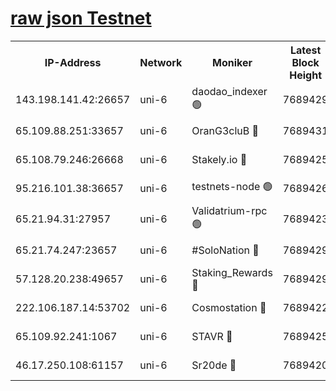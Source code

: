 [raw json Testnet](https://rpc-check.junot.stavr.tech/junot/rpc-junot-result.json)
=


<table><tr><th>IP-Address</th><th>Network</th><th>Moniker</th><th>Latest Block Height</th><th>Earliest Block Height</th><th>Catching Up</th><th>Tx Index</th><th>Voting Power</th><th>Scan Time</th></tr><tr><td>143.198.141.42:26657</td><td>uni-6</td><td>daodao_indexer 🟢</td><td>7689429</td><td>1</td><td>False</td><td>off</td><td>0</td><td>2024-02-04T22:28:54.195954226UTC</td></tr><tr><td>65.109.88.251:33657</td><td>uni-6</td><td>OranG3cluB 🔴</td><td>7689431</td><td>1138541</td><td>False</td><td>on</td><td>11</td><td>2024-02-04T22:28:58.952909078UTC</td></tr><tr><td>65.108.79.246:26668</td><td>uni-6</td><td>Stakely.io 🔴</td><td>7689425</td><td>1570872</td><td>False</td><td>on</td><td>1766821</td><td>2024-02-04T22:28:44.227130835UTC</td></tr><tr><td>95.216.101.38:36657</td><td>uni-6</td><td>testnets-node 🟢</td><td>7689426</td><td>1615130</td><td>False</td><td>on</td><td>0</td><td>2024-02-04T22:28:46.697653763UTC</td></tr><tr><td>65.21.94.31:27957</td><td>uni-6</td><td>Validatrium-rpc 🟢</td><td>7689423</td><td>2943363</td><td>False</td><td>on</td><td>0</td><td>2024-02-04T22:28:39.490620317UTC</td></tr><tr><td>65.21.74.247:23657</td><td>uni-6</td><td>#SoloNation 🔴</td><td>7689429</td><td>5208001</td><td>False</td><td>on</td><td>112</td><td>2024-02-04T22:28:53.298811780UTC</td></tr><tr><td>57.128.20.238:49657</td><td>uni-6</td><td>Staking_Rewards 🔴</td><td>7689429</td><td>6514618</td><td>False</td><td>on</td><td>1008</td><td>2024-02-04T22:28:54.441802635UTC</td></tr><tr><td>222.106.187.14:53702</td><td>uni-6</td><td>Cosmostation 🔴</td><td>7689422</td><td>7473037</td><td>False</td><td>on</td><td>109003</td><td>2024-02-04T22:28:37.049475794UTC</td></tr><tr><td>65.109.92.241:1067</td><td>uni-6</td><td>STAVR 🔴</td><td>7689425</td><td>7502372</td><td>False</td><td>on</td><td>6054</td><td>2024-02-04T22:28:43.906396917UTC</td></tr><tr><td>46.17.250.108:61157</td><td>uni-6</td><td>Sr20de 🔴</td><td>7689420</td><td>7533733</td><td>False</td><td>on</td><td>37</td><td>2024-02-04T22:28:31.606952069UTC</td></tr></table>